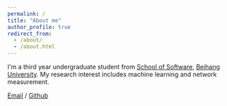 ```yaml
---
permalink: /
title: "About me"
author_profile: true
redirect_from: 
  - /about/
  - /about.html
---
```


I'm a third year undergraduate student from [School of Software](https://soft.buaa.edu.cn/), [Beihang University](https://www.buaa.edu.cn/). My research interest includes machine learning and network measurement.

[Email](21377206@buaa.edu.cn) / [Github](https://github.com/RyotoBUAA)
